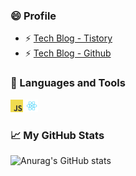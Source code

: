 ### 😄 Profile
- ⚡ [Tech Blog - Tistory](https://bkjeon1614.tistory.com/)
- ⚡ [Tech Blog - Github](https://bkjeon1614.github.io/blog/)

### 🔭 Languages and Tools
<code><img height="20" src="https://raw.githubusercontent.com/github/explore/80688e429a7d4ef2fca1e82350fe8e3517d3494d/topics/javascript/javascript.png"></code>
<code><img height="20" src="https://raw.githubusercontent.com/github/explore/80688e429a7d4ef2fca1e82350fe8e3517d3494d/topics/react/react.png"></code>

### 📈 My GitHub Stats  
![Anurag's GitHub stats](https://github-readme-stats.vercel.app/api?username=bkjeon1614&show_icons=true&theme=default)

<!--
ICON: ✨ 🔭 🌱 👯 🤔 💬 📫 😄 ⚡ 🚧 🏆 🌸 ✅ ⏳ 📊 📫 📝
-->
